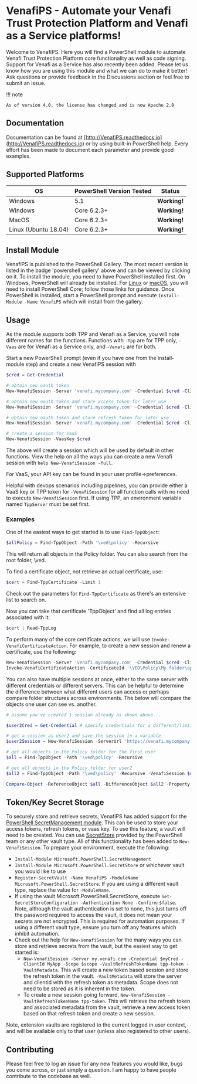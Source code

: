# VenafiPS - Automate your Venafi Trust Protection Platform and Venafi as a Service platforms!

Welcome to VenafiPS.  Here you will find a PowerShell module to automate Venafi Trust Protection Platform core functionality as well as code signing.  Support for Venafi as a Service has also recently been added.  Please let us know how you are using this module and what we can do to make it better!  Ask questions or provide feedback in the Discussions section or feel free to submit an issue.

!!! note

    As of version 4.0, the license has changed and is now Apache 2.0

## Documentation

Documentation can be found at [http://VenafiPS.readthedocs.io](http://VenafiPS.readthedocs.io) or by using built-in PowerShell help.  Every effort has been made to document each parameter and provide good examples.

## Supported Platforms

| OS             | PowerShell Version Tested | Status  |
| -------------- |--------------------| -----|
| Windows        | 5.1                | **Working!** |
| Windows        | Core 6.2.3+         | **Working!** |
| MacOS          | Core 6.2.3+         | **Working!** |
| Linux (Ubuntu 18.04) | Core 6.2.3+         | **Working!** |

## Install Module

VenafiPS is published to the PowerShell Gallery.  The most recent version is listed in the badge 'powershell gallery' above and can be viewed by clicking on it.  To install the module, you need to have PowerShell installed first.  On Windows, PowerShell will already be installed.  For [Linux](https://docs.microsoft.com/en-us/powershell/scripting/install/installing-powershell-core-on-linux?view=powershell-7) or [macOS](https://docs.microsoft.com/en-us/powershell/scripting/install/installing-powershell-core-on-macos?view=powershell-7), you will need to install PowerShell Core; follow those links for guidance.  Once PowerShell is installed, start a PowerShell prompt and execute `Install-Module -Name VenafiPS` which will install from the gallery.

## Usage

As the module supports both TPP and Venafi as a Service, you will note different names for the functions.  Functions with `-Tpp` are for TPP only, `-Vaas` are for Venafi as a Service only, and `-Venafi` are for both.

Start a new PowerShell prompt (even if you have one from the install-module step) and create a new VenafiPS session with

```powershell
$cred = Get-Credential

# obtain new oauth token
New-VenafiSession -Server 'venafi.mycompany.com' -Credential $cred -ClientId 'MyApp' -Scope @{'certificate'='manage'}

# obtain new oauth token and store access token for later use
New-VenafiSession -Server 'venafi.mycompany.com' -Credential $cred -ClientId 'MyApp' -Scope @{'certificate'='manage'} -VaultAccessTokenName TppAccessToken

# obtain new oauth token and store refresh token for later use
New-VenafiSession -Server 'venafi.mycompany.com' -Credential $cred -ClientId 'MyApp' -Scope @{'certificate'='manage'} -VaultRefreshTokenName TppRefreshToken

# create a session for VaaS
New-VenafiSession -VaasKey $cred
```

The above will create a session which will be used by default in other functions.
View the help on all the ways you can create a new Venafi session with `help New-VenafiSession -full`.

For VaaS, your API key can be found in your user profile->preferences.

Helpful with devops scenarios including pipelines, you can provide either a VaaS key or TPP token for `-VenafiSession` for all function calls with no need to execute `New-VenafiSession` first.  If using TPP, an environment variable named `TppServer` must be set first.

### Examples
One of the easiest ways to get started is to use `Find-TppObject`:

```powershell
$allPolicy = Find-TppObject -Path '\ved\policy' -Recursive
```

This will return all objects in the Policy folder.  You can also search from the root folder, \ved.

To find a certificate object, not retrieve an actual certificate, use:
```powershell
$cert = Find-TppCertificate -Limit 1
```

Check out the parameters for `Find-TppCertificate` as there's an extensive list to search on.

Now you can take that certificate 'TppObject' and find all log entries associated with it:

```powershell
$cert | Read-TppLog
```

To perform many of the core certificate actions, we will use `Invoke-VenafiCertificateAction`.  For example, to create a new session and renew a certificate, use the following:

```powershell
New-VenafiSession -Server 'venafi.mycompany.com' -Credential $cred -ClientId 'MyApp' -Scope @{'certificate'='manage'}
Invoke-VenafiCertificateAction -CertificateId '\VED\Policy\My folder\app.mycompany.com' -Renew
```

You can also have multiple sessions at once, either to the same server with different credentials or different servers.
This can be helpful to determine the difference between what different users can access or perhaps compare folder structures across environments.  The below will compare the objects one user can see vs. another.

```powershell
# assume you've created 1 session already as shown above...

$user2Cred = Get-Credential # specify credentials for a different/limited user

# get a session as user2 and save the session in a variable
$user2Session = New-VenafiSession -ServerUrl 'https://venafi.mycompany.com' -Credential $user2Cred -PassThru

# get all objects in the Policy folder for the first user
$all = Find-TppObject -Path '\ved\policy' -Recursive

# get all objects in the Policy folder for user2
$all2 = Find-TppObject -Path '\ved\policy' -Recursive -VenafiSession $user2Session

Compare-Object -ReferenceObject $all -DifferenceObject $all2 -Property Path
```

## Token/Key Secret Storage

To securely store and retrieve secrets, VenafiPS has added support for the [PowerShell SecretManagement module](https://github.com/PowerShell/SecretManagement).  This can be used to store your access tokens, refresh tokens, or vaas key.  To use this feature, a vault will need to be created.  You can use [SecretStore](https://github.com/PowerShell/SecretStore) provided by the PowerShell team or any other vault type.  All of this functionality has been added to `New-VenafiSession`.  To prepare your environment, execute the following:
- `Install-Module Microsoft.PowerShell.SecretManagement`
- `Install-Module Microsoft.PowerShell.SecretStore` or whichever vault you would like to use
- `Register-SecretVault -Name VenafiPS -ModuleName Microsoft.PowerShell.SecretStore`.  If you are using a different vault type, replace the value for `-ModuleName`.
- If using the vault Microsoft.PowerShell.SecretStore, execute `Set-SecretStoreConfiguration -Authentication None -Confirm:$false`.  Note, although the vault authentication is set to none, this just turns off the password required to access the vault, it does not mean your secrets are not encrypted.  This is required for automation purposes.  If using a different vault type, ensure you turn off any features which inhibit automation.
- Check out the help for `New-VenafiSession` for the many ways you can store and retrieve secrets from the vault, but the easiest way to get started is:
  - `New-VenafiSession -Server my.venafi.com -Credential $myCred -ClientId MyApp -Scope $scope -VaultRefreshTokenName tpp-token -VaultMetadata`.  This will create a new token based session and store the refresh token in the vault.  `-VaultMetadata` will store the server and clientid with the refresh token as metadata.  Scope does not need to be stored as it is inherent in the token.
  - To create a new session going forward, `New-VenafiSession -VaultRefreshTokenName tpp-token`.  This will retrieve the refresh token and associated metadata from the vault, retrieve a new access token based on that refresh token and create a new session.

Note, extension vaults are registered to the current logged in user context, and will be available only to that user (unless also registered to other users).

## Contributing

Please feel free to log an issue for any new features you would like, bugs you come across, or just simply a question.  I am happy to have people contribute to the codebase as well.